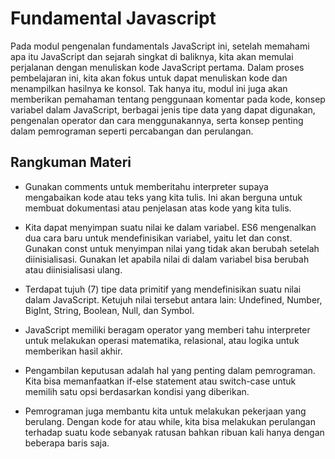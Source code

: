 # Fundamental Javascript

Pada modul pengenalan fundamentals JavaScript ini, setelah memahami apa itu JavaScript dan sejarah singkat di baliknya, kita akan memulai perjalanan dengan menuliskan kode JavaScript pertama. Dalam proses pembelajaran ini, kita akan fokus untuk dapat menuliskan kode dan menampilkan hasilnya ke konsol. Tak hanya itu, modul ini juga akan memberikan pemahaman tentang penggunaan komentar pada kode, konsep variabel dalam JavaScript, berbagai jenis tipe data yang dapat digunakan, pengenalan operator dan cara menggunakannya, serta konsep penting dalam pemrograman seperti percabangan dan perulangan.

## Rangkuman Materi

- Gunakan comments untuk memberitahu interpreter supaya mengabaikan kode atau teks yang kita tulis. Ini akan berguna untuk membuat dokumentasi atau penjelasan atas kode yang kita tulis.

- Kita dapat menyimpan suatu nilai ke dalam variabel. ES6 mengenalkan dua cara baru untuk mendefinisikan variabel, yaitu let dan const. Gunakan const untuk menyimpan nilai yang tidak akan berubah setelah diinisialisasi. Gunakan let apabila nilai di dalam variabel bisa berubah atau diinisialisasi ulang.

- Terdapat tujuh (7) tipe data primitif yang mendefinisikan suatu nilai dalam JavaScript. Ketujuh nilai tersebut antara lain: Undefined, Number, BigInt, String, Boolean, Null, dan Symbol.

- JavaScript memiliki beragam operator yang memberi tahu interpreter untuk melakukan operasi matematika, relasional, atau logika untuk memberikan hasil akhir.

- Pengambilan keputusan adalah hal yang penting dalam pemrograman. Kita bisa memanfaatkan if-else statement atau switch-case untuk memilih satu opsi berdasarkan kondisi yang diberikan.

- Pemrograman juga membantu kita untuk melakukan pekerjaan yang berulang. Dengan kode for atau while, kita bisa melakukan perulangan terhadap suatu kode sebanyak ratusan bahkan ribuan kali hanya dengan beberapa baris saja.
